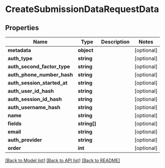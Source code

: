 # CreateSubmissionDataRequestData

## Properties
Name | Type | Description | Notes
------------ | ------------- | ------------- | -------------
**metadata** | **object** |  | [optional] 
**auth_type** | **string** |  | [optional] 
**auth_second_factor_type** | **string** |  | [optional] 
**auth_phone_number_hash** | **string** |  | [optional] 
**auth_session_started_at** | **string** |  | [optional] 
**auth_user_id_hash** | **string** |  | [optional] 
**auth_session_id_hash** | **string** |  | [optional] 
**auth_username_hash** | **string** |  | [optional] 
**name** | **string** |  | [optional] 
**fields** | **string[]** |  | [optional] 
**email** | **string** |  | [optional] 
**auth_provider** | **string** |  | [optional] 
**order** | **int** |  | [optional] 

[[Back to Model list]](../README.md#documentation-for-models) [[Back to API list]](../README.md#documentation-for-api-endpoints) [[Back to README]](../README.md)


